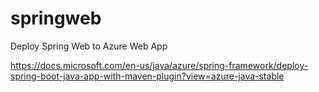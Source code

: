 # springweb
Deploy Spring Web to Azure Web App

https://docs.microsoft.com/en-us/java/azure/spring-framework/deploy-spring-boot-java-app-with-maven-plugin?view=azure-java-stable